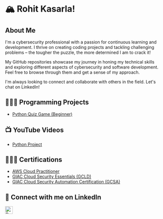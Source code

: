 <h1>🏔️ Rohit Kasarla!
<h2>About Me</h2>

I'm a cybersecurity professional with a passion for continuous learning and development. I thrive on creating coding projects and tackling challenging problems – the tougher the puzzle, the more determined I am to crack it!

My GitHub repositories showcase my journey in honing my technical skills and exploring different aspects of cybersecurity and software development. Feel free to browse through them and get a sense of my approach.

I'm always looking to connect and collaborate with others in the field. Let's chat on LinkedIn!

<h2>👨🏽‍💻 Programming Projects</h2>

- [Python Quiz Game (Beginner)](https://github.com/rkasarla00/quiz_game)


<h2>📺 YouTube Videos</h2>

- [Python Project](https://youtube.com/rkasarla)

<h2>👨🏽‍🎓 Certifications </h2>

- [AWS Cloud Practitioner](https://www.credly.com/badges/11708185-382b-4044-83cb-6e576f588ede/linked_in_profile)
- [GIAC Cloud Security Essentials (GCLD)](https://www.credly.com/badges/8b06b826-4395-425e-9f32-988c653e0637/linked_in_profile)
- [GIAC Cloud Security Automation Certification (GCSA)](https://www.credly.com/badges/4f60cfa9-be86-46d8-be68-e11c3066437a/linked_in_profile)

<h2> 🤳 Connect with me on LinkedIn</h2>


[<img align="left" alt="Rohit Kasarla | LinkedIn" width="25px" src="https://cdn.jsdelivr.net/npm/simple-icons@v3/icons/linkedin.svg" />][linkedin]


[linkedin]: http://www.linkedin.com/in/rohit-kasarla

<!--
**rkasarla00/rkasarla00** is a ✨ _special_ ✨ repository because its `README.md` (this file) appears on your GitHub profile.

Here are some ideas to get you started:

- 🔭 I’m currently working on ...
- 🌱 I’m currently learning ...
- 👯 I’m looking to collaborate on ...
- 🤔 I’m looking for help with ...
- 💬 Ask me about ...
- 📫 How to reach me: ...
- 😄 Pronouns: ...
- ⚡ Fun fact: ...
-->
